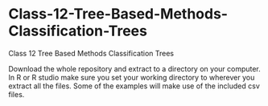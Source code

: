 # Class-12-Tree-Based-Methods-Classification-Trees
Class 12 Tree Based Methods Classification Trees

Download the whole repository and extract to a directory on your computer. In R or R studio make sure you set your working directory to wherever you extract all the files. Some of the examples will make use of the included csv files.

